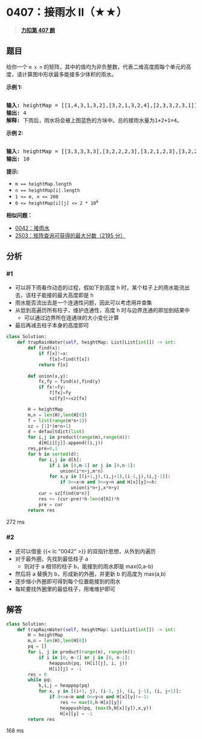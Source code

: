 # 0407：接雨水 II（★★）


> <u>**[力扣第 407 题](https://leetcode.cn/problems/trapping-rain-water-ii/)**</u>

## 题目

<p>给你一个 <code>m x n</code> 的矩阵，其中的值均为非负整数，代表二维高度图每个单元的高度，请计算图中形状最多能接多少体积的雨水。</p>



<p><strong>示例 1:</strong></p>

<p><img alt="" src="https://assets.leetcode.com/uploads/2021/04/08/trap1-3d.jpg" /></p>

<pre>
<strong>输入:</strong> heightMap = [[1,4,3,1,3,2],[3,2,1,3,2,4],[2,3,3,2,3,1]]
<strong>输出:</strong> 4
<strong>解释:</strong> 下雨后，雨水将会被上图蓝色的方块中。总的接雨水量为1+2+1=4。
</pre>

<p><strong>示例 2:</strong></p>

<p><img alt="" src="https://assets.leetcode.com/uploads/2021/04/08/trap2-3d.jpg" /></p>

<pre>
<strong>输入:</strong> heightMap = [[3,3,3,3,3],[3,2,2,2,3],[3,2,1,2,3],[3,2,2,2,3],[3,3,3,3,3]]
<strong>输出:</strong> 10
</pre>



<p><strong>提示:</strong></p>

<ul>
<li><code>m == heightMap.length</code></li>
<li><code>n == heightMap[i].length</code></li>
<li><code>1 &lt;= m, n &lt;= 200</code></li>
<li><code>0 &lt;= heightMap[i][j] &lt;= 2 * 10<sup>4</sup></code></li>
</ul>




**相似问题：**
- [0042：接雨水](/leetcode/0042)
- [2503：矩阵查询可获得的最大分数（2195 分）](/leetcode/2503)


## 分析

### #1

- 可以将下雨看作动态的过程，假如下到高度 h 时，某个柱子上的雨水能流出去，该柱子能接的最大高度即是 h
- 雨水能否流出去是一个连通性问题，因此可以考虑用并查集
- 从低到高遍历所有柱子，维护连通性，高度 h 时与边界连通的即加到结果中
	- 可以通过边界所在连通块的大小变化计算
- 最后再减去柱子本身的高度即可

```python
class Solution:
    def trapRainWater(self, heightMap: List[List[int]]) -> int:
        def find(x):
            if f[x]!=x:
                f[x]=find(f[x])
            return f[x]
        
        def union(x,y):
            fx,fy = find(x),find(y)
            if fx!=fy:
                f[fx]=fy
                sz[fy]+=sz[fx]

        H = heightMap
        m,n = len(H),len(H[0])
        f = list(range(m*n+1))
        sz = [1]*(m*n+1)
        d = defaultdict(list)
        for i,j in product(range(m),range(n)):
            d[H[i][j]].append((i,j))
        res,pre=0,1
        for h in sorted(d):
            for i,j in d[h]:
                if i in [0,m-1] or j in [0,n-1]:
                    union(i*n+j,m*n)
                for x,y in [(i+1,j),(i,j+1),(i-1,j),(i,j-1)]:
                    if 0<=x<m and 0<=y<n and H[x][y]<=h:
                        union(i*n+j,x*n+y)
            cur = sz[find(m*n)]
            res += (cur-pre)*h-len(d[h])*h
            pre = cur
        return res
```
272 ms

### #2
- 还可以借鉴 {{< lc "0042" >}} 的双指针思想，从外到内遍历
- 对于最外圈，先找到最低柱子 a 
	- 则对于 a 相邻的柱子 b，能接到的雨水即是 max(0,a-b)
- 然后将 a 替换为 b，形成新的外圈，并更新 b 的高度为 max(a,b)
- 逐步缩小外圈即可得到每个位置能接到的雨水
- 每轮要找外圈里的最低柱子，用堆维护即可

## 解答

```python
class Solution:
    def trapRainWater(self, heightMap: List[List[int]]) -> int:
        H = heightMap
        m,n = len(H),len(H[0])
        pq = []
        for i, j in product(range(m), range(n)):
            if i in [0, m-1] or j in [0, n-1]:
                heappush(pq, (H[i][j], i, j))
                H[i][j] = -1
        res = 0
        while pq:
            h,i,j = heappop(pq)
            for x, y in [(i+1, j), (i-1, j), (i, j-1), (i, j+1)]:
                if 0<=x<m and 0<=y<n and H[x][y]!=-1:
                    res += max(0,h-H[x][y])
                    heappush(pq, (max(h,H[x][y]),x,y))
                    H[x][y] = -1
        return res
```
168 ms

